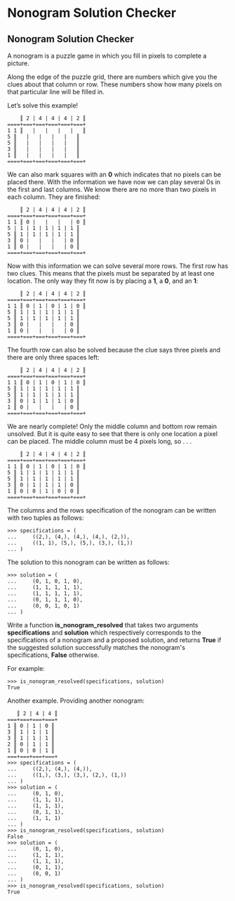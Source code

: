 # Nonogram Solution Checker


## Nonogram Solution Checker

A nonogram is a puzzle game in which you fill in pixels to complete a picture.

Along the edge of the puzzle grid, there are numbers which give you the clues about that column or row. These numbers show how many pixels on that particular line will be filled in.

Let’s solve this example!

```
    ║ 2 | 4 | 4 | 4 | 2 ║
====+===+===+===+===+===+
1 1 ║   |   |   |   |   ║
5 ║   |   |   |   |   ║
5 ║   |   |   |   |   ║
3 ║   |   |   |   |   ║
1 ║   |   |   |   |   ║
====+===+===+===+===+===+
```

We can also mark squares with an **0** which indicates that no pixels can be placed there. With the information we have now we can play several 0s in the first and last columns. We know there are no more than two pixels in each column. They are finished:

```
    ║ 2 | 4 | 4 | 4 | 2 ║
====+===+===+===+===+===+
1 1 ║ 0 |   |   |   | 0 ║
5 | 1 | 1 | 1 | 1 | 1 ║
5 ║ 1 | 1 | 1 | 1 | 1 ║
3 ║ 0 |   |   |   | 0 ║
1 ║ 0 |   |   |   | 0 ║
====+===+===+===+===+===+
```

Now with this information we can solve several more rows. The first row has two clues. This means that the pixels must be separated by at least one location. The only way they fit now is by placing a **1**, a **0**, and an **1**:

```
    ║ 2 | 4 | 4 | 4 | 2 ║
====+===+===+===+===+===+
1 1 ║ 0 | 1 | 0 | 1 | 0 ║
5 ║ 1 | 1 | 1 | 1 | 1 ║
5 ║ 1 | 1 | 1 | 1 | 1 ║
3 ║ 0 |   |   |   | 0 ║
1 ║ 0 |   |   |   | 0 ║
====+===+===+===+===+===+
```

The fourth row can also be solved because the clue says three pixels and there are only three spaces left:

```
    ║ 2 | 4 | 4 | 4 | 2 ║
====+===+===+===+===+===+
1 1 ║ 0 | 1 | 0 | 1 | 0 ║
5 ║ 1 | 1 | 1 | 1 | 1 ║
5 ║ 1 | 1 | 1 | 1 | 1 ║
3 ║ 0 | 1 | 1 | 1 | 0 ║
1 ║ 0 |   |   |   | 0 ║
====+===+===+===+===+===+
```

We are nearly complete! Only the middle column and bottom row remain unsolved. But it is quite easy to see that there is only one location a pixel can be placed. The middle column must be 4 pixels long, so . . . 

```
    ║ 2 | 4 | 4 | 4 | 2 ║
====+===+===+===+===+===+
1 1 ║ 0 | 1 | 0 | 1 | 0 ║
5 ║ 1 | 1 | 1 | 1 | 1 ║
5 ║ 1 | 1 | 1 | 1 | 1 ║
3 ║ 0 | 1 | 1 | 1 | 0 ║
1 ║ 0 | 0 | 1 | 0 | 0 ║
====+===+===+===+===+===+
```

The columns and the rows specification of the nonogram can be written with two tuples as follows:

```
>>> specifications = (
...     ((2,), (4,), (4,), (4,), (2,)),
...     ((1, 1), (5,), (5,), (3,), (1,))
... )
```

The solution to this nonogram can be written as follows:

```
>>> solution = (
...     (0, 1, 0, 1, 0),
...     (1, 1, 1, 1, 1),
...     (1, 1, 1, 1, 1),
...     (0, 1, 1, 1, 0),
...     (0, 0, 1, 0, 1)
... )
```

Write a function **is_nonogram_resolved** that takes two arguments **specifications** and **solution** which respectively corresponds to the specifications of a nonogram and a proposed solution, and returns **True** if the suggested solution successfully matches the nonogram's specifications, **False** otherwise.

For example:

```
>>> is_nonogram_resolved(specifications, solution)
True
```

Another example. Providing another nonogram:

```
   ║ 2 | 4 | 4 ║
===+===+===+===+
1 ║ 0 | 1 | 0 ║
3 ║ 1 | 1 | 1 ║
3 ║ 1 | 1 | 1 ║
2 ║ 0 | 1 | 1 ║
1 ║ 0 | 0 | 1 ║
===+===+===+===+
>>> specifications = (
...     ((2,), (4,), (4,)),
...     ((1,), (3,), (3,), (2,), (1,))
... )
>>> solution = (
...     (0, 1, 0),
...     (1, 1, 1),
...     (1, 1, 1),
...     (0, 1, 1),
...     (1, 1, 1)
... )
>>> is_nonogram_resolved(specifications, solution)
False
>>> solution = (
...     (0, 1, 0),
...     (1, 1, 1),
...     (1, 1, 1),
...     (0, 1, 1),
...     (0, 0, 1)
... )
>>> is_nonogram_resolved(specifications, solution)
True
```
